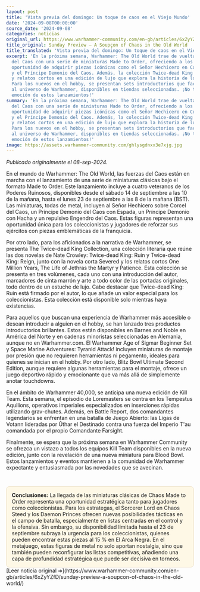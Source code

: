 ```yaml
---
layout: post
title: 'Vista previa del domingo: Un toque de caos en el Viejo Mundo'
date: '2024-09-08T00:00:00'
source_date: '2024-09-08'
categories: noticias
original_url: https://www.warhammer-community.com/en-gb/articles/6xZyYZfD/sunday-preview-a-soupcon-of-chaos-in-the-old-world/
title_original: Sunday Preview – A Soupçon of Chaos in the Old World
title_translated: 'Vista previa del domingo: Un toque de caos en el Viejo Mundo'
excerpt: 'En la próxima semana, Warhammer: The Old World trae de vuelta a los clásicos
  del Caos con una serie de miniaturas Made to Order, ofreciendo a los fanáticos la
  oportunidad de adquirir piezas icónicas como el Señor Hechicero en Corcel del Caos
  y el Príncipe Demonio del Caos. Además, la colección Twice-dead King reúne novelas
  y relatos cortos en una edición de lujo que explora la historia de los Necrones.
  Para los nuevos en el hobby, se presentan sets introductorios que facilitan la entrada
  al universo de Warhammer, disponibles en tiendas seleccionadas. ¡No te pierdas la
  emoción de estos lanzamientos!'
summary: 'En la próxima semana, Warhammer: The Old World trae de vuelta a los clásicos
  del Caos con una serie de miniaturas Made to Order, ofreciendo a los fanáticos la
  oportunidad de adquirir piezas icónicas como el Señor Hechicero en Corcel del Caos
  y el Príncipe Demonio del Caos. Además, la colección Twice-dead King reúne novelas
  y relatos cortos en una edición de lujo que explora la historia de los Necrones.
  Para los nuevos en el hobby, se presentan sets introductorios que facilitan la entrada
  al universo de Warhammer, disponibles en tiendas seleccionadas. ¡No te pierdas la
  emoción de estos lanzamientos!'
image: https://assets.warhammer-community.com/ghlysgdnxx3e7xjg.jpg
---
```


*Publicado originalmente el 08-sep-2024.*


En el mundo de Warhammer: The Old World, las fuerzas del Caos están en marcha con el lanzamiento de una serie de miniaturas clásicas bajo el formato Made to Order. Este lanzamiento incluye a cuatro veteranos de los Poderes Ruinosos, disponibles desde el sábado 14 de septiembre a las 10 de la mañana, hasta el lunes 23 de septiembre a las 8 de la mañana (BST). Las miniaturas, todas de metal, incluyen al Señor Hechicero sobre Corcel del Caos, un Príncipe Demonio del Caos con Espada, un Príncipe Demonio con Hacha y un repulsivo Engendro del Caos. Estas figuras representan una oportunidad única para los coleccionistas y jugadores de reforzar sus ejércitos con piezas emblemáticas de la franquicia.

Por otro lado, para los aficionados a la narrativa de Warhammer, se presenta The Twice-dead King Collection, una colección literaria que reúne las dos novelas de Nate Crowley: Twice-dead King: Ruin y Twice-dead King: Reign, junto con la novela corta Severed y los relatos cortos One Million Years, The Life of Jethras the Martyr y Patience. Esta colección se presenta en tres volúmenes, cada uno con una introducción del autor, marcadores de cinta marrón y arte a todo color de las portadas originales, todo dentro de un estuche de lujo. Cabe destacar que Twice-dead King: Ruin está firmado por el autor, lo que añade un valor especial para los coleccionistas. Esta colección está disponible solo mientras haya existencias.

Para aquellos que buscan una experiencia de Warhammer más accesible o desean introducir a alguien en el hobby, se han lanzado tres productos introductorios brillantes. Estos están disponibles en Barnes and Noble en América del Norte y en cadenas minoristas seleccionadas en Alemania, aunque no en Warhammer.com. El Warhammer Age of Sigmar Beginner Set y Space Marine Adventures: Tyranid Attack! incluyen miniaturas de montaje por presión que no requieren herramientas ni pegamento, ideales para quienes se inician en el hobby. Por otro lado, Blitz Bowl Ultimate Second Edition, aunque requiere algunas herramientas para el montaje, ofrece un juego deportivo rápido y emocionante que va más allá de simplemente anotar touchdowns.

En el ámbito de Warhammer 40,000, se anticipa una nueva edición de Kill Team. Esta semana, el episodio de Loremasters se centra en los Tempestus Aquilions, operativos imperiales especializados en inserciones rápidas utilizando grav-chutes. Además, en Battle Report, dos comandantes legendarios se enfrentan en una batalla de Juego Abierto: las Ligas de Votann lideradas por Ûthar el Destinado contra una fuerza del Imperio T'au comandada por el propio Comandante Farsight.

Finalmente, se espera que la próxima semana en Warhammer Community se ofrezca un vistazo a todos los equipos Kill Team disponibles en la nueva edición, junto con la revelación de una nueva miniatura para Blood Bowl. Estos lanzamientos y eventos mantienen a la comunidad de Warhammer expectante y entusiasmada por las novedades que se avecinan.

<div style="margin-top:3em;padding:1em;background:#fef8e6;border:1px solid #eadbbd;border-radius:8px;">
<strong>Conclusiones:</strong> La llegada de las miniaturas clásicas de Chaos Made to Order representa una oportunidad estratégica tanto para jugadores como coleccionistas. Para los estrategas, el Sorcerer Lord en Chaos Steed y los Daemon Princes ofrecen nuevas posibilidades tácticas en el campo de batalla, especialmente en listas centradas en el control y la ofensiva. Sin embargo, su disponibilidad limitada hasta el 23 de septiembre subraya la urgencia para los coleccionistas, quienes pueden encontrar estas piezas al 15 % en El Arca Negra. En el metajuego, estas figuras de metal no solo aportan nostalgia, sino que también pueden reconfigurar las listas competitivas, añadiendo una capa de profundidad estratégica que puede ser decisiva en torneos.
</div>
[Leer noticia original ➜](https://www.warhammer-community.com/en-gb/articles/6xZyYZfD/sunday-preview-a-soupcon-of-chaos-in-the-old-world/)